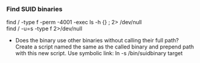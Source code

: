 ### Find SUID binaries
find / -type f -perm -4001 -exec ls -h {} \; 2> /dev/null<br>
find / -u=s -type f 2>/dev/null


* Does the binary use other binaries without calling their full path?<br>
  Create a script named the same as the called binary and prepend path with this new script.
  Use symbolic link: ln -s /bin/suidbinary target
  

